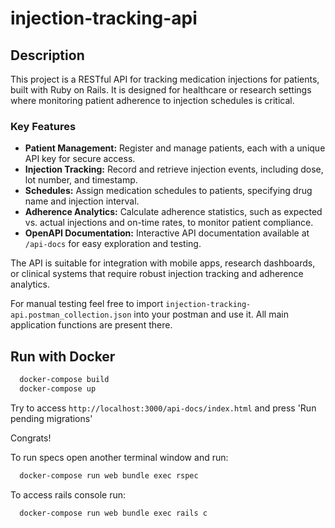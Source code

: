 # injection-tracking-api

## Description

This project is a RESTful API for tracking medication injections for patients, built with Ruby on Rails. It is designed for healthcare or research settings where monitoring patient adherence to injection schedules is critical.

### Key Features
- **Patient Management:** Register and manage patients, each with a unique API key for secure access.
- **Injection Tracking:** Record and retrieve injection events, including dose, lot number, and timestamp.
- **Schedules:** Assign medication schedules to patients, specifying drug name and injection interval.
- **Adherence Analytics:** Calculate adherence statistics, such as expected vs. actual injections and on-time rates, to monitor patient compliance.
- **OpenAPI Documentation:** Interactive API documentation available at `/api-docs` for easy exploration and testing.

The API is suitable for integration with mobile apps, research dashboards, or clinical systems that require robust injection tracking and adherence analytics.

For manual testing feel free to import `injection-tracking-api.postman_collection.json` into your postman and use it. All main application functions are present there.

## Run with Docker
```bash
  docker-compose build
  docker-compose up
```

Try to access `http://localhost:3000/api-docs/index.html` and press 'Run pending migrations'

Congrats!

To run specs open another terminal window and run:
```bash
  docker-compose run web bundle exec rspec
```

To access rails console run:
```bash
  docker-compose run web bundle exec rails c
```
